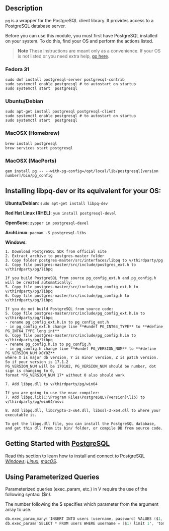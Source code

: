 ## Description

`pg` is a wrapper for the PostgreSQL client library. It provides access to a PostgreSQL
database server.

Before you can use this module, you must first have PostgreSQL installed on your system.
To do this, find your OS and perform the actions listed.

> **Note**
> These instructions are meant only as a convenience. If your OS is not listed
> or you need extra help, [go here](https://www.postgresql.org/download/).

### Fedora 31

```
sudo dnf install postgresql-server postgresql-contrib
sudo systemctl enable postgresql # to autostart on startup
sudo systemctl start  postgresql
```

### Ubuntu/Debian

```
sudo apt-get install postgresql postgresql-client
sudo systemctl enable postgresql # to autostart on startup
sudo systemctl start  postgresql
```

### MacOSX (Homebrew)

```
brew install postgresql
brew services start postgresql
```

### MacOSX (MacPorts)

```
gem install pg -- --with-pg-config=/opt/local/lib/postgresql[version number]/bin/pg_config
```

## Installing libpq-dev or its equivalent for your OS:

**Ubuntu/Debian**: `sudo apt-get install libpq-dev`

**Red Hat Linux (RHEL)**: `yum install postgresql-devel`

**OpenSuse**: `zypper in postgresql-devel`

**ArchLinux**: `pacman -S postgresql-libs`

**Windows**:

```
1. Download PostgreSQL SDK from official site
2. Extract archive to postgres-master folder
3. Copy folder postgres-master/src/interfaces/libpq to v/thirdparty/pg
4. Copy file postgres-master/src/include/postgres_ext.h to v/thirdparty/pg/libpq

If you build PostgreSQL from source pg_config_ext.h and pg_config.h will be created automatically:
5. Copy file postgres-master/src/include/pg_config_ext.h to v/thirdparty/pg/libpq
6. Copy file postgres-master/src/include/pg_config.h to v/thirdparty/pg/libpq

If you do not build PostgreSQL from source code:
5. Copy file postgres-master/src/include/pg_config_ext.h.in to v/thirdparty/pg/libpq
- rename pg_config_ext.h.in to pg_config_ext.h
- in pg_config_ext.h change line **#undef PG_INT64_TYPE** to **#define PG_INT64_TYPE long int**
6. Copy file postgres-master/src/include/pg_config.h.in to v/thirdparty/pg/libpq
- rename pg_config.h.in to pg_config.h
- in pg_config.h change line **#undef PG_VERSION_NUM** to **#define PG_VERSION_NUM X0Y0Z**
where X is major db version, Y is minor version, Z is patch version. So if your version is 17.1.2
PG_VERSION_NUM will be 170102, PG_VERSION_NUM should be number, dot sign is changing to 0,
format *PG_VERSION_NUM 17* without 0 also should work

7. Add libpq.dll to v/thirdparty/pg/win64

If you are going to use the msvc compiler:
7. Add libpq.lib(C:\Program Files\PostgreSQL\{version}\lib) to v/thirdparty/pg/win64/msvc

8. Add libpq.dll, libcrypto-3-x64.dll, libssl-3-x64.dll to where your executable is.

To get the libpq.dll file, you can install the PostgreSQL database,
and get this dll from its bin/ folder, or compile DB from source code.
```

## Getting Started with [PostgreSQL](https://www.postgresqltutorial.com/postgresql-getting-started)

Read this section to learn how to install and connect to PostgreSQL
[*Windows*](https://www.postgresqltutorial.com/install-postgresql);
[*Linux*](https://www.postgresqltutorial.com/postgresql-getting-started/install-postgresql-linux);
[*macOS*](https://www.postgresqltutorial.com/postgresql-getting-started/install-postgresql-macos).

## Using Parameterized Queries

Parameterized queries (exec_param, etc.) in V require the use of the following syntax: ($n).

The number following the $ specifies which parameter from the argument array to use.

```v ignore
db.exec_param_many('INSERT INTO users (username, password) VALUES ($1, $2)', ['tom', 'securePassword']) or { panic(err) }
db.exec_param('SELECT * FROM users WHERE username = ($1) limit 1', 'tom') or { panic(err) }
```
